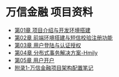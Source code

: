 # 万信金融 项目资料

<ul class="docs">
  <li><a href="#/00-项目资料/07-万信金融/01-项目介绍与开发环境搭建">第01章 项目介绍与开发环境搭建</a></li>
  <li><a href="#/00-项目资料/07-万信金融/02-前端环境搭建与短信校验注册功能">第02章 前端环境搭建与短信校验注册功能</a></li>
  <li><a href="#/00-项目资料/07-万信金融/03-用户登陆与认证授权">第03章 用户登陆与认证授权</a></li>
  <li><a href="#/00-项目资料/07-万信金融/04-分布式事务解决方案-Hmily">第04章 分布式事务解决方案-Hmily</a></li>
  <li><a href="#/00-项目资料/07-万信金融/05-用户开户">第05章 用户开户</a></li>
  <li><a href="#/00-项目资料/07-万信金融/附录1-万信金融项目架构配置笔记">附录1-万信金融项目架构配置笔记</a></li>
</ul>


